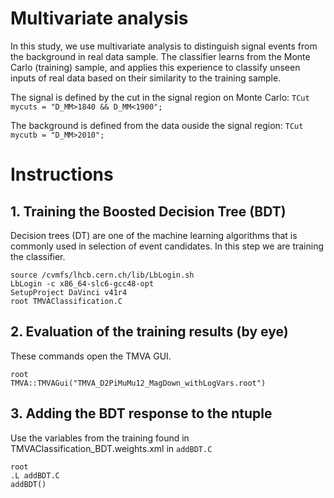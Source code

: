 # Multivariate analysis

In this study, we use multivariate analysis to distinguish signal events from the background in real data sample. The classifier learns from the Monte Carlo (training) sample, and applies this experience to classify unseen inputs of real data based on their similarity to the training sample.

The signal is defined by the cut in the signal region on Monte Carlo: `TCut mycuts = "D_MM>1840 && D_MM<1900";`

The background is defined from the data ouside the signal region: `TCut mycutb = "D_MM>2010";`

# Instructions

## 1. Training the Boosted Decision Tree (BDT)

Decision trees (DT) are one of the machine learning algorithms that is commonly used in selection of event candidates. In this step we are training the classifier.

```
source /cvmfs/lhcb.cern.ch/lib/LbLogin.sh 
LbLogin -c x86_64-slc6-gcc48-opt
SetupProject DaVinci v41r4
root TMVAClassification.C
```

## 2. Evaluation of the training results (by eye)

These commands open the TMVA GUI.

```
root
TMVA::TMVAGui("TMVA_D2PiMuMu12_MagDown_withLogVars.root")
```

## 3. Adding the BDT response to the ntuple

Use the variables from the training found in TMVAClassification_BDT.weights.xml in `addBDT.C`

```
root
.L addBDT.C
addBDT()
```
